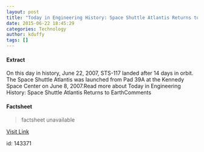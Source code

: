 ```yaml
---
layout: post
title: "Today in Engineering History: Space Shuttle Atlantis Returns to Earth"
date: 2015-06-22 18:45:29
categories: Technology
author: kduffy
tags: []
---
```



#### Extract
>

On this day in history, June 22, 2007, STS-117 landed after 14 days in orbit. The Space Shuttle Atlantis was launched from Pad 39A at the Kennedy Space Center on June 8, 2007.Read more about Today in Engineering History: Space Shuttle Atlantis Returns to EarthComments

#### Factsheet
>factsheet unavailable

[Visit Link](http://www.pddnet.com/blogs/2015/06/today-engineering-history-space-shuttle-atlantis-returns-earth)

id:  143371
